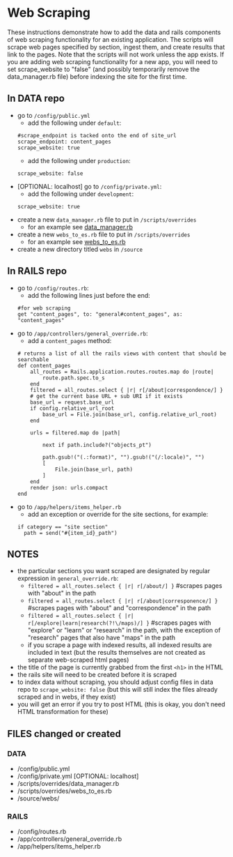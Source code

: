 # Web Scraping

These instructions demonstrate how to add the data and rails components of web scraping functionality for an existing application. The scripts will scrape web pages specified by section, ingest them, and create results that link to the pages. Note that the scripts will not work unless the app exists. If you are adding web scraping functionality for a new app, you will need to set scrape_website to "false" (and possibly temporarily remove the data_manager.rb file) before indexing the site for the first time. 

## In DATA repo
- go to `/config/public.yml`
    - add the following under `default`:
    ```
    #scrape_endpoint is tacked onto the end of site_url
    scrape_endpoint: content_pages
    scrape_website: true
    ```    
    - add the following under `production`:
    ```
    scrape_website: false
    ```
- \[OPTIONAL: localhost] go to `/config/private.yml`:    
    - add the following under `development`:
    ```
    scrape_website: true
    ```    
- create a new `data_manager.rb` file to put in `/scripts/overrides`
    - for an example see [data_manager.rb](https://github.com/CDRH/sample_files/blob/95c308a4035ceb1aec4bb260c12ad3ffdc64c7f9/data_manager.rb)
- create a new `webs_to_es.rb` file to put in `/scripts/overrides`
    - for an example see [webs_to_es.rb](https://github.com/CDRH/sample_files/blob/95c308a4035ceb1aec4bb260c12ad3ffdc64c7f9/webs_to_es.rb)
- create a new directory titled `webs` in `/source`
        
## In RAILS repo
- go to `/config/routes.rb`:
    - add the following lines just before the end: 
    ```
    #for web scraping
    get "content_pages", to: "general#content_pages", as: "content_pages"  
    ```    
- go to `/app/controllers/general_override.rb`:
    - add a `content_pages` method:
    ```
    # returns a list of all the rails views with content that should be searchable
    def content_pages
        all_routes = Rails.application.routes.routes.map do |route|
            route.path.spec.to_s
        end
        filtered = all_routes.select { |r| r[/about|correspondence/] }
        # get the current base URL + sub URI if it exists
        base_url = request.base_url
        if config.relative_url_root
            base_url = File.join(base_url, config.relative_url_root)
        end

        urls = filtered.map do |path|

            next if path.include?("objects_pt")

            path.gsub!("(.:format)", "").gsub!("(/:locale)", "")
            [
                File.join(base_url, path)
            ]
        end
        render json: urls.compact
    end
    ```    
- go to `/app/helpers/items_helper.rb`
    - add an exception or override for the site sections, for example: 
    ```
    if category == "site section"
      path = send("#{item_id}_path")
    ```      

## NOTES
- the particular sections you want scraped are designated by regular expression in `general_override.rb`:
	- `filtered = all_routes.select { |r| r[/about/] }` #scrapes pages with "about"
 in the path
	- `filtered = all_routes.select { |r| r[/about|corresponence/] }` #scrapes pages with "about" and "correspondence" in the path
	- `filtered = all_routes.select { |r| r[/explore|learn|research(?!\/maps)/] }` #scrapes pages with "explore" or "learn" or "research" in the path, with the exception of "research" pages that also have "maps" in the path
	- if you scrape a page with indexed results, all indexed results are included in text (but the results themselves are not created as separate web-scraped html pages)
- the title of the page is currently grabbed from the first `<h1>` in the HTML
- the rails site will need to be created before it is scraped
- to index data without scraping, you should adjust config files in data repo to `scrape_website: false` (but this will still index the files already scraped and in webs, if they exist)
- you will get an error if you try to post HTML (this is okay, you don't need HTML transformation for these)

## FILES changed or created

### DATA
- /config/public.yml
- /config/private.yml [OPTIONAL: localhost]
- /scripts/overrides/data_manager.rb
- /scripts/overrides/webs_to_es.rb
- /source/webs/

### RAILS
- /config/routes.rb
- /app/controllers/general_override.rb
- /app/helpers/items_helper.rb